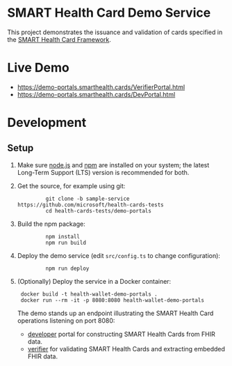 # SMART Health Card Demo Service

This project demonstrates the issuance and validation of cards specified in the [SMART Health Card Framework](https://spec.smarthealth.cards/).

# Live Demo

* https://demo-portals.smarthealth.cards/VerifierPortal.html
* https://demo-portals.smarthealth.cards/DevPortal.html

# Development

## Setup

1. Make sure [node.js](https://nodejs.org/) and [npm](https://docs.npmjs.com/downloading-and-installing-node-js-and-npm) are installed on your system; the latest Long-Term Support (LTS) version is recommended for both.

2. Get the source, for example using git:

                git clone -b sample-service https://github.com/microsoft/health-cards-tests
                cd health-cards-tests/demo-portals

3. Build the npm package:

                npm install
                npm run build

4. Deploy the demo service (edit `src/config.ts` to change configuration):

                npm run deploy


5. (Optionally) Deploy the service in a Docker container:

        docker build -t health-wallet-demo-portals .
        docker run --rm -it -p 8080:8080 health-wallet-demo-portals


    The demo stands up an endpoint illustrating the SMART Health Card operations listening on port 8080:
    - [developer](https://localhost:8080/DevPortal.html) portal for constructing SMART Health Cards from FHIR data.
    - [verifier](https://localhost:8080/VerifierPortal.html) for validating SMART Health Cards and extracting embedded FHIR data.  
